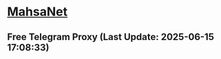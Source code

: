 
# [MahsaNet](https://t.me/mahsa_net)
## Free Telegram Proxy (Last Update: 2025-06-15 17:08:33)

    